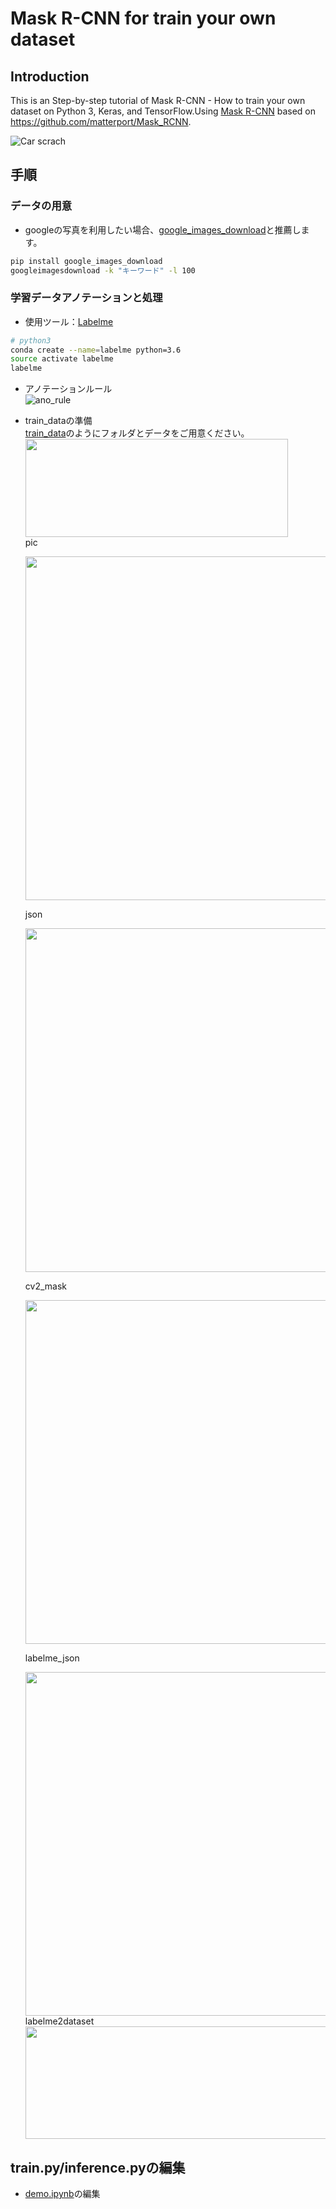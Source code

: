 # Mask R-CNN for train your own dataset
## Introduction
This is an Step-by-step tutorial of Mask R-CNN - How to train your own dataset on Python 3, Keras, and TensorFlow.Using [Mask R-CNN](https://arxiv.org/abs/1703.06870) based on https://github.com/matterport/Mask_RCNN.  
  
  
![Car scrach](figures/title.png)
## 手順
### データの用意
* googleの写真を利用したい場合、[google_images_download](https://github.com/hardikvasa/google-images-download)と推薦します。  
 ```bash
 pip install google_images_download  
 googleimagesdownload -k "キーワード" -l 100
 ```
### 学習データアノテーションと処理
* 使用ツール：[Labelme](https://github.com/wkentaro/labelme)  
 ```bash
 # python3
 conda create --name=labelme python=3.6  
 source activate labelme  
 labelme
 ```
* アノテーションルール  
![ano_rule](figures/labelme_rule.png)
* train_dataの準備  
 [train_data](train_data)のようにフォルダとデータをご用意ください。  
  <img width="420" height="157" src=figures/train_data_format.png/>  
  pic    
  <div align=center><img width="600" height="550" src=figures/pic.png/></div>

  json   
  <div align=center><img width="600" height="550" src=figures/json.png/></div>  
  
  cv2_mask  
  <div align=center><img width="600" height="550" src=figures/cv2_mask.png/></div>  
  
  labelme_json  
  <div align=center><img width="600" height="550" src=figures/labelme_json.png/></div>  
  labelme2dataset  
  <div align=center><img width="600" height="180" src=figures/labelme2dataset.png/></div> 
  


## train.py/inference.pyの編集  
* [demo.ipynb](samples/demo.ipynb)の編集 
 

